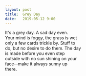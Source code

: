 ```yaml
---
layout: post
title:  Grey Day
date:   2019-05-12 9:00
---
```

It's a grey day. A sad day even.  
Your mind is foggy, the grass is wet  
only a few cards trickle by. Stuff to  
do, but no desire to do them. The day  
is made before you even step  
outside with no sun shining on your  
face--make it always sunny up  
there.
